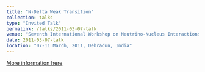 ```yaml
---
title: "N-Delta Weak Transition"
collection: talks
type: "Invited Talk"
permalink: /talks/2011-03-07-talk
venue: "Seventh International Workshop on Neutrino-Nucleus Interactions in the Few-GeV Region: NuInt11 conference"
date: 2011-03-07-talk
location: "07-11 March, 2011, Dehradun, India"
---
```


[More information here](http://nuint11.in/) 
